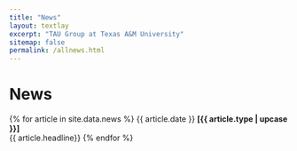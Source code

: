 ```yaml
---
title: "News"
layout: textlay
excerpt: "TAU Group at Texas A&M University"
sitemap: false
permalink: /allnews.html
---
```


# News

{% for article in site.data.news %}
{{ article.date }} <b>[{{ article.type | upcase }}]</b><br/>
{{ article.headline}}
{% endfor %}